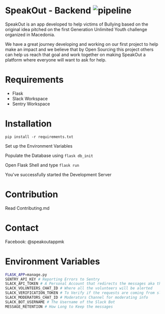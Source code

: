 # SpeakOut - Backend ![pipeline](https://gitlab.com/andrometa/website/badges/master/pipeline.svg)
SpeakOut is an app developed to help victims of Bullying based on the original idea pitched on the first Generation Unlimited Youth challenge organized in Macedonia.

We have a great journey developing and working on our first project to help make an impact and we believe that by Open Sourcing this project others can help us reach that goal and work together on making SpeakOut a platform where everyone will want to ask for help.

# Requirements
* Flask
* Slack Workspace
* Sentry Workspace

# Installation
`pip install -r requirements.txt`

Set up the Environment Variables

Populate the Database using `flask db_init`

Open Flask Shell and type
`flask run`

You've successfully started the Development Server


# Contribution
Read Contributing.md

# Contact
Facebook: @speakoutappmk

# Environment Variables
```bash
FLASK_APP=manage.py
SENTRY_API_KEY # Reporting Errors to Sentry
SLACK_API_TOKEN # A Personal Account that redirects the messages aka the bridge and creates the channels
SLACK_VOLUNTEERS_CHAT_ID # Where all the volunteers will be alerted 
SLACK_VERIFICATION_TOKEN # To Verify if the requests are coming from slack
SLACK_MODERATORS_CHAT_ID # Moderators Channel for moderating info
SLACK_BOT_USERNAME # The Username of the Slack Bot
MESSAGE_RETENTION # How Long to Keep the messages
```

